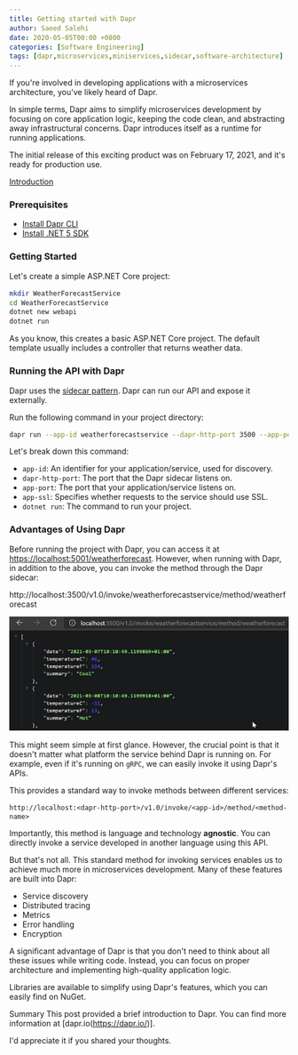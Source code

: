 ```yaml
---
title: Getting started with Dapr 
author: Saeed Salehi
date: 2020-05-05T00:00 +0800
categories: [Software Engineering]
tags: [dapr,microservices,miniservices,sidecar,software-architecture]
---
```

If you're involved in developing applications with a microservices architecture, you've likely heard of Dapr.

In simple terms, Dapr aims to simplify microservices development by focusing on core application logic, keeping the code clean, and abstracting away infrastructural concerns. Dapr introduces itself as a runtime for running applications.

The initial release of this exciting product was on February 17, 2021, and it's ready for production use.

[Introduction](https://blog.dapr.io/posts/2021/02/17/announcing-dapr-v1.0/)

### Prerequisites

- [Install Dapr CLI](https://docs.dapr.io/getting-started/install-dapr-cli/)
- [Install .NET 5 SDK](https://dotnet.microsoft.com/download/dotnet/5.0)

### Getting Started

Let's create a simple ASP.NET Core project:

```bash
mkdir WeatherForecastService
cd WeatherForecastService
dotnet new webapi
dotnet run
```

As you know, this creates a basic ASP.NET Core project. The default template usually includes a controller that returns weather data.

### Running the API with Dapr
Dapr uses the [sidecar pattern](https://docs.microsoft.com/en-us/azure/architecture/patterns/sidecar). Dapr can run our API and expose it externally.

Run the following command in your project directory:
```bash
dapr run --app-id weatherforecastservice --dapr-http-port 3500 --app-port 5001 --app-ssl -- dotnet run
```

Let's break down this command:

- `app-id`: An identifier for your application/service, used for discovery.
- `dapr-http-port`: The port that the Dapr sidecar listens on.
- `app-port`: The port that your application/service listens on.
- `app-ssl`: Specifies whether requests to the service should use SSL.
- `dotnet run`: The command to run your project.



### Advantages of Using Dapr
Before running the project with Dapr, you can access it at [https://localhost:5001/weatherforecast](https://localhost:5001/weatherforecast). However, when running with Dapr, in addition to the above, you can invoke the method through the Dapr sidecar:

http://localhost:3500/v1.0/invoke/weatherforecastservice/method/weatherforecast


![dapr](/assets/img/dapr/getting-started.jpg)


This might seem simple at first glance. However, the crucial point is that it doesn't matter what platform the service behind Dapr is running on. For example, even if it's running on `gRPC`, we can easily invoke it using Dapr's APIs.

This provides a standard way to invoke methods between different services:

```
http://localhost:<dapr-http-port>/v1.0/invoke/<app-id>/method/<method-name>
```

Importantly, this method is language and technology **agnostic**. You can directly invoke a service developed in another language using this API.

But that's not all. This standard method for invoking services enables us to achieve much more in microservices development. Many of these features are built into Dapr:

- Service discovery
- Distributed tracing
- Metrics
- Error handling
- Encryption

A significant advantage of Dapr is that you don't need to think about all these issues while writing code. Instead, you can focus on proper architecture and implementing high-quality application logic.

Libraries are available to simplify using Dapr's features, which you can easily find on NuGet.



Summary
This post provided a brief introduction to Dapr. You can find more information at [dapr.io(https://dapr.io/)].

I'd appreciate it if you shared your thoughts.